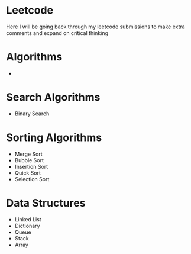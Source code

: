 <h1>Leetcode</h1>
<p>Here I will be going back through my leetcode submissions to make extra comments and expand on critical thinking</p>

<h1>Algorithms</h1>
<ul>
  <li></li>
</ul>

<h1>Search Algorithms</h1>
<ul>
  <li>Binary Search</li>
</ul>

<h1>Sorting Algorithms</h1>
<ul>
  <li>Merge Sort</li>
  <li>Bubble Sort</li>
  <li>Insertion Sort</li>
  <li>Quick Sort</li>
  <li>Selection Sort</li>
</ul>

<h1>Data Structures</h1>
<ul>
  <li>Linked List</li>
  <li>Dictionary</li>
  <li>Queue</li>
  <li>Stack</li>
  <li>Array</li>
</ul>
